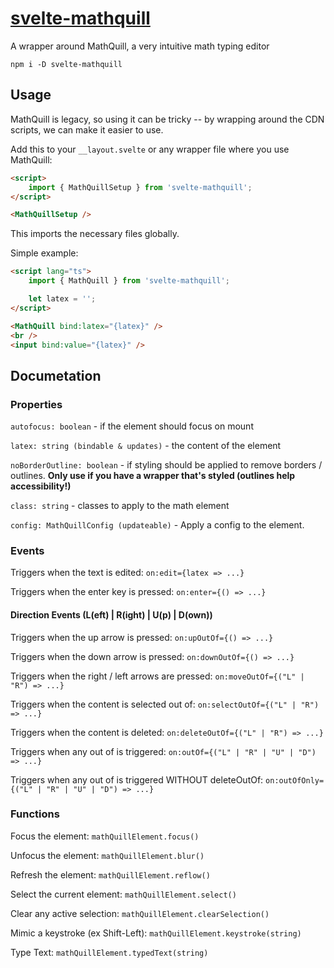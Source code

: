 # [svelte-mathquill](https://leodog896.github.io/svelte-mathquill)

A wrapper around MathQuill, a very intuitive math typing editor

`npm i -D svelte-mathquill`

## Usage

MathQuill is legacy, so using it can be tricky -- by wrapping around the CDN scripts, we can make it easier to use.

Add this to your `__layout.svelte` or any wrapper file where you use MathQuill:

```html
<script>
	import { MathQuillSetup } from 'svelte-mathquill';
</script>

<MathQuillSetup />
```

This imports the necessary files globally.

Simple example:

```html
<script lang="ts">
	import { MathQuill } from 'svelte-mathquill';

	let latex = '';
</script>

<MathQuill bind:latex="{latex}" />
<br />
<input bind:value="{latex}" />
```

## Documetation

### Properties

`autofocus: boolean` - if the element should focus on mount

`latex: string (bindable & updates)` - the content of the element

`noBorderOutline: boolean` - if styling should be applied to remove borders / outlines. **Only use if you have a wrapper that's styled (outlines help accessibility!)**

`class: string` - classes to apply to the math element

`config: MathQuillConfig (updateable)` - Apply a config to the element.

### Events

Triggers when the text is edited: `on:edit={latex => ...}`

Triggers when the enter key is pressed: `on:enter={() => ...}`

#### Direction Events (L(eft) | R(ight) | U(p) | D(own))

Triggers when the up arrow is pressed: `on:upOutOf={() => ...}`

Triggers when the down arrow is pressed: `on:downOutOf={() => ...}`

Triggers when the right / left arrows are pressed: `on:moveOutOf={("L" | "R") => ...}`

Triggers when the content is selected out of: `on:selectOutOf={("L" | "R") => ...}`

Triggers when the content is deleted: `on:deleteOutOf={("L" | "R") => ...}`

Triggers when any out of is triggered: `on:outOf={("L" | "R" | "U" | "D") => ...}`

Triggers when any out of is triggered WITHOUT deleteOutOf: `on:outOfOnly={("L" | "R" | "U" | "D") => ...}`

### Functions

Focus the element: `mathQuillElement.focus()`

Unfocus the element: `mathQuillElement.blur()`

Refresh the element: `mathQuillElement.reflow()`

Select the current element: `mathQuillElement.select()`

Clear any active selection: `mathQuillElement.clearSelection()`

Mimic a keystroke (ex Shift-Left): `mathQuillElement.keystroke(string)`

Type Text: `mathQuillElement.typedText(string)`
